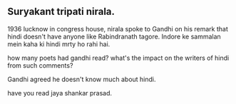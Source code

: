 ## Suryakant tripati nirala.

1936 lucknow in congress house, nirala spoke to Gandhi on his remark that hindi doesn't have anyone like Rabindranath tagore.
Indore ke sammalan mein kaha ki hindi mrty ho rahi hai.

how many poets had gandhi read?
what's the impact on the writers of hindi from such comments?

Gandhi agreed he doesn't know much about hindi.

have you read jaya shankar prasad.
